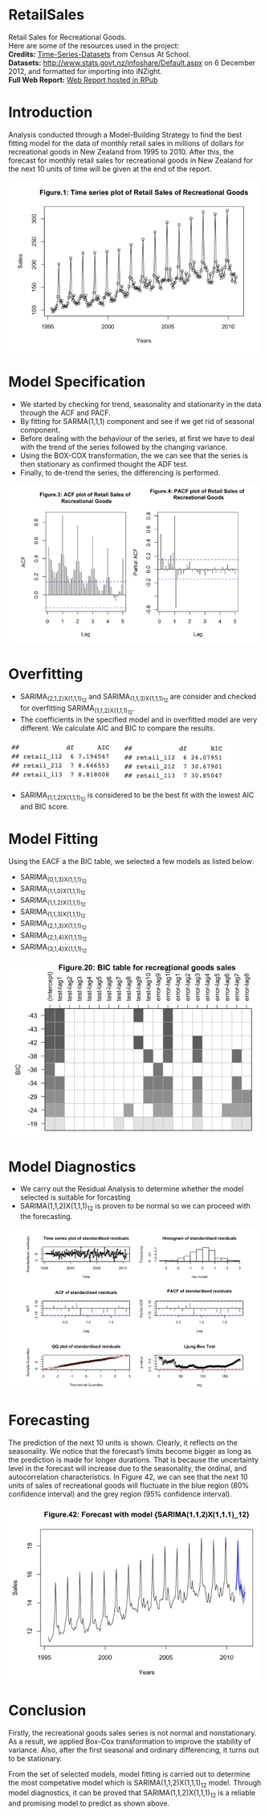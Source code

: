 # RetailSales
Retail Sales for Recreational Goods.<br/>
Here are some of the resources used in the project:<br/>
**Credits:** [Time-Series-Datasets](https://new.censusatschool.org.nz/resource/time-series-data-sets-2012/) from Census At School.<br/>
**Datasets:** http://www.stats.govt.nz/infoshare/Default.aspx on 6 December 2012, and formatted for importing into iNZight.<br/>
**Full Web Report:** [Web Report hosted in RPub](https://rpubs.com/roywong96/633767)


# Introduction

Analysis conducted through a Model-Building Strategy to find the best fitting model for the data of monthly retail sales in millions of dollars for recreational goods in New Zealand from 1995 to 2010. After this, the forecast for monthly retail sales for recreational goods in New Zealand for the next 10 units of time will be given at the end of the report.

![](https://github.com/roywong96/RetailSales/blob/main/TSA/TSA_main.png)


# Model Specification

- We started by checking for trend, seasonality and stationarity in the data through the ACF and PACF.
- By fitting for SARMA(1,1,1) component and see if we get rid of seasonal component.
- Before dealing with the behaviour of the series, at first we have to deal with the trend of the series followed by the changing variance.
- Using the BOX-COX transformation, the we can see that the series is then stationary as confirmed thought the ADF test.
- Finally, to de-trend the series, the differencing is performed.

![](https://github.com/roywong96/RetailSales/blob/main/TSA/PCA1.png)


# Overfitting

- SARIMA<sub>(2,1,2)X(1,1,1)<sub>12</sub></sub> and SARIMA<sub>(1,1,3)X(1,1,1)<sub>12</sub></sub> are consider and checked for overfitting SARIMA<sub>(1,1,2)X(1,1,1)<sub>12</sub></sub>.
- The coefficients in the specified model and in overfitted model are very different. We calculate AIC and BIC to compare the results.

![](https://github.com/roywong96/RetailSales/blob/main/TSA/AIC_overfit.png)
![](https://github.com/roywong96/RetailSales/blob/main/TSA/BIC_overfit.png)


- SARIMA<sub>(1,1,2)X(1,1,1)<sub>12</sub></sub> is considered to be the best fit with the lowest AIC and BIC score.

# Model Fitting

Using the EACF a the BIC table, we selected a few models as listed below:

- SARIMA<sub>(0,1,3)X(1,1,1)<sub>12</sub></sub>
- SARIMA<sub>(1,1,0)X(1,1,1)<sub>12</sub></sub>
- SARIMA<sub>(1,1,2)X(1,1,1)<sub>12</sub></sub>
- SARIMA<sub>(1,1,3)X(1,1,1)<sub>12</sub></sub>
- SARIMA<sub>(2,1,3)X(1,1,1)<sub>12</sub></sub>
- SARIMA<sub>(2,1,4)X(1,1,1)<sub>12</sub></sub>
- SARIMA<sub>(3,1,4)X(1,1,1)<sub>12</sub></sub>

![](https://github.com/roywong96/RetailSales/blob/main/TSA/BIC%20.png)

# Model Diagnostics

- We carry out the Residual Analysis to determine whether the model selected is suitable for forcasting
- SARIMA(1,1,2)X(1,1,1)<sub>12</sub> is proven to be normal so we can proceed with the forecasting.

![](https://github.com/roywong96/RetailSales/blob/main/TSA/Diagnostic_Check.png)




# Forecasting

The prediction of the next 10 units is shown. Clearly, it reflects on the seasonality. We notice that the forecast’s limits become bigger as long as the prediction is made for longer durations. That is because the uncertainty level in the forecast will increase due to the seasonality, the ordinal, and autocorrelation characteristics. In Figure 42, we can see that the next 10 units of sales of recreational goods will fluctuate in the blue region (80% confidence interval) and the grey region (95% confidence interval).

![](https://github.com/roywong96/RetailSales/blob/main/TSA/TSA_forecast.png)

# Conclusion

Firstly, the recreational goods sales series is not normal and nonstationary. As a result, we applied Box-Cox transformation to improve the stability of variance. Also, after the first seasonal and ordinary differencing, it turns out to be stationary.

From the set of selected models, model fitting is carried out to determine the most competative model which is SARIMA(1,1,2)X(1,1,1)<sub>12</sub> model. Through model diagnostics, it can be proved that SARIMA(1,1,2)X(1,1,1)<sub>12</sub> is a reliable and promising model to predict as shown above.

